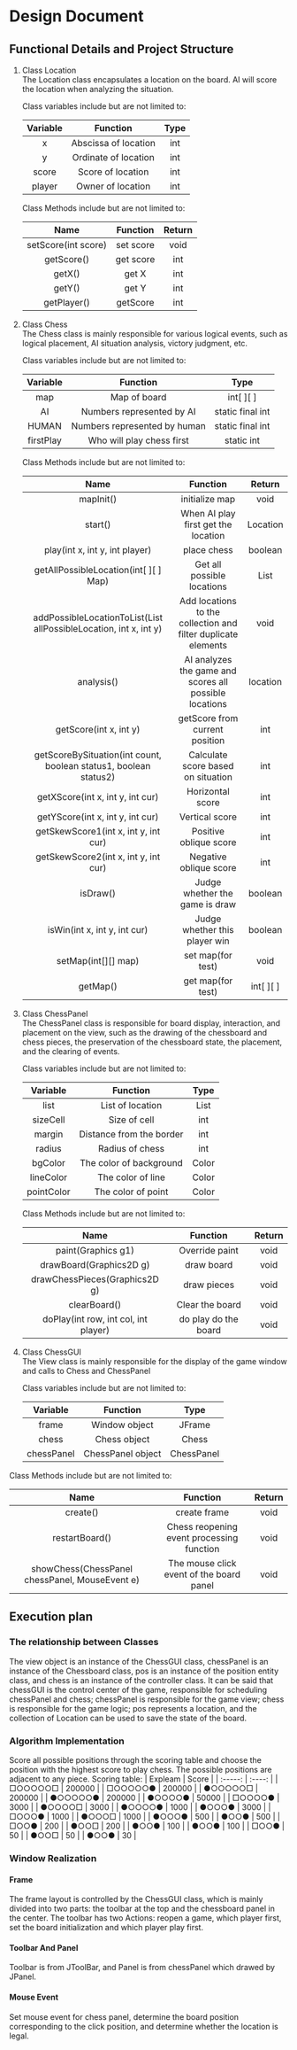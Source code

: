 
# Design Document

## Functional Details and Project Structure

1. Class Location  
   The Location class encapsulates a location on the board. AI will score the location when analyzing the situation.

   Class variables include but are not limited to:

   | Variable |       Function       | Type  |
   | :------: | :------------------: | :---: |
   |    x     | Abscissa of location |  int  |
   |    y     | Ordinate of location |  int  |
   |  score   |  Score of location   |  int  |
   |  player  |  Owner of location   |  int  |

   Class Methods include but are not limited to:

   |        Name         | Function  | Return |
   | :-----------------: | :-------: | :----: |
   | setScore(int score) | set score |  void  |
   |     getScore()      | get score |  int   |
   |       getX()        |   get X   |  int   |
   |       getY()        |   get Y   |  int   |
   |     getPlayer()     | getScore  |  int   |


2. Class Chess  
   The Chess class is mainly responsible for various logical events, such as logical placement, AI situation analysis,
   victory judgment, etc.

   Class variables include but are not limited to:

   | Variable  |           Function           |       Type       |
   | :-------: | :--------------------------: | :--------------: |
   |    map    |         Map of board         |    int[ ][ ]     |
   |    AI     |  Numbers represented by AI   | static final int |
   |   HUMAN   | Numbers represented by human | static final int |
   | firstPlay |  Who will play chess first   |    static int    |

   Class Methods include but are not limited to:

   |                                    Name                                     |                           Function                            |     Return     |
   | :-------------------------------------------------------------------------: | :-----------------------------------------------------------: | :------------: |
   |                                  mapInit()                                  |                        initialize map                         |      void      |
   |                                   start()                                   |              When AI play first get the location              |    Location    |
   |                       play(int x, int y, int player)                        |                          place chess                          |    boolean     |
   |                    getAllPossibleLocation(int[ ][ ] Map)                    |                  Get all possible locations                   | List<Location> |
   | addPossibleLocationToList(List<Location> allPossibleLocation, int x, int y) | Add locations to the collection and filter duplicate elements |      void      |
   |                                 analysis()                                  |    AI analyzes the game and scores all possible locations     |    location    |
   |                           getScore(int x, int y)                            |                getScore from current position                 |      int       |
   |      getScoreBySituation(int count, boolean status1, boolean status2)       |              Calculate score based on situation               |      int       |
   |                      getXScore(int x, int y, int cur)                       |                       Horizontal score                        |      int       |
   |                      getYScore(int x, int y, int cur)                       |                        Vertical score                         |      int       |
   |                    getSkewScore1(int x, int y, int cur)                     |                    Positive oblique score                     |      int       |
   |                    getSkewScore2(int x, int y, int cur)                     |                    Negative oblique score                     |      int       |
   |                                  isDraw()                                   |                Judge whether the game is draw                 |    boolean     |
   |                        isWin(int x, int y, int cur)                         |                 Judge whether this player win                 |    boolean     |
   |                             setMap(int[][] map)                             |                       set map(for test)                       |      void      |
   |                                  getMap()                                   |                       get map(for test)                       |   int[ ][ ]    |


3. Class ChessPanel  
   The ChessPanel class is responsible for board display, interaction, and placement on the view, such as the drawing of
   the chessboard and chess pieces, the preservation of the chessboard state, the placement, and the clearing of events.

   Class variables include but are not limited to:

   |  Variable  |         Function         |      Type      |
   | :--------: | :----------------------: | :------------: |
   |    list    |     List of location     | List<Location> |
   |  sizeCell  |       Size of cell       |      int       |
   |   margin   | Distance from the border |      int       |
   |   radius   |     Radius of chess      |      int       |
   |  bgColor   | The color of background  |     Color      |
   | lineColor  |    The color of line     |     Color      |
   | pointColor |    The color of point    |     Color      |

   Class Methods include but are not limited to:  

   |                 Name                 |       Function       | Return |
   | :----------------------------------: | :------------------: | :----: |
   |          paint(Graphics g1)          |    Override paint    |  void  |
   |       drawBoard(Graphics2D g)        |      draw board      |  void  |
   |    drawChessPieces(Graphics2D g)     |     draw pieces      |  void  |
   |             clearBoard()             |   Clear the board    |  void  |
   | doPlay(int row, int col, int player) | do play do the board |  void  |
   


4. Class ChessGUI  
   The View class is mainly responsible for the display of the game window and calls to Chess and ChessPanel

   Class variables include but are not limited to:

   |  Variable  |     Function      |    Type    |
   | :--------: | :---------------: | :--------: |
   |   frame    |   Window object   |   JFrame   |
   |   chess    |   Chess object    |   Chess    |
   | chessPanel | ChessPanel object | ChessPanel |

  Class Methods include but are not limited to:  
   
   |                      Name                      |                 Function                  | Return |
   | :--------------------------------------------: | :---------------------------------------: | :----: |
   |                    create()                    |               create frame                |  void  |
   |                 restartBoard()                 | Chess reopening event processing function |  void  |
   | showChess(ChessPanel chessPanel, MouseEvent e) | The mouse click event of the board panel  |  void  |
   
## Execution plan
   ### The relationship between Classes
   
   The view object is an instance of the ChessGUI class, chessPanel is an instance of the Chessboard class, pos is an instance of the position entity class, and chess is an instance of the controller class. It can be said that chessGUI is the control center of the game, responsible for scheduling chessPanel and chess; chessPanel is responsible for the game view; chess is responsible for the game logic; pos represents a location, and the collection of Location can be used to save the state of the board.

   ### Algorithm Implementation
   
   Score all possible positions through the scoring table and choose the position with the highest score to play chess.
   The possible positions are adjacent to any piece.
   Scoring table:
   | Expleam | Score  |
   | :-----: | :----: |
   | □○○○○○□ | 200000 |
   | □○○○○○● | 200000 |
   | ●○○○○○□ | 200000 |
   | ●○○○○○● | 200000 |
   | ●○○○○●  | 50000  |
   | □○○○○●  |  3000  |
   | ●○○○○□  |  3000  |
   | ●○○○○●  |  1000  |
   |  ●○○○●  |  3000  |
   |  □○○○●  |  1000  |
   |  ●○○○□  |  1000  |
   |  ●○○○●  |  500   |
   |  ●○○●   |  500   |
   |  □○○●   |  200   |
   |  ●○○□   |  200   |
   |  ●○○●   |  100   |
   |  ●○○●   |  100   |
   |  □○○●   |   50   |
   |  ●○○□   |   50   |
   |  ●○○●   |   30   |

   ### Window Realization

   #### Frame
    
   The frame layout is controlled by the ChessGUI class, which is mainly divided into two parts: the toolbar at the top and the chessboard panel in the center. The toolbar has two Actions: reopen a game, which player first, set the board initialization and which player play first.

   #### Toolbar And Panel
   
   Toolbar is from JToolBar, and Panel is from chessPanel which drawed by JPanel.

   #### Mouse Event

   Set mouse event for chess panel, determine the board position corresponding to the click position, and determine whether the location is legal.

   
   

